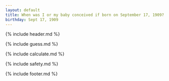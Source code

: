 ```yaml
---
layout: default
title: When was I or my baby conceived if born on September 17, 1909?
birthday: Sept 17, 1909
---
```


{% include header.md %}

{% include guess.md %}

{% include calculate.md %}

{% include safety.md %}

{% include footer.md %}



